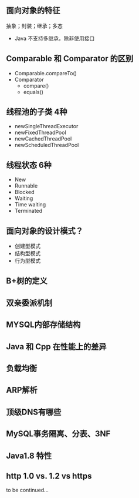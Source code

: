 ## 面向对象的特征
抽象；封装；继承；多态
* Java 不支持多继承，除非使用接口

## Comparable 和 Comparator 的区别
* Comparable.compareTo()
* Comparator
  * compare()
  * equals()

## 线程池的子类 4种
* newSingleThreadExecutor
* newFixedThreadPool
* newCachedThreadPool
* newScheduledThreadPool

## 线程状态 6种
* New
* Runnable
* Blocked
* Waiting
* Time waiting
* Terminated

## 面向对象的设计模式？
* 创建型模式
* 结构型模式
* 行为型模式

## B+树的定义

## 双亲委派机制

## MYSQL内部存储结构

## Java 和 Cpp 在性能上的差异

## 负载均衡

## ARP解析

## 顶级DNS有哪些

## MySQL事务隔离、分表、3NF

## Java1.8 特性

## http 1.0 vs. 1.2 vs https

to be continued...

